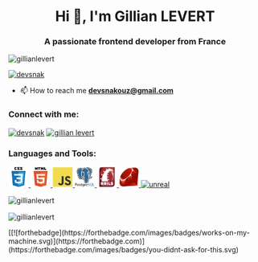 <h1 align="center">Hi 👋, I'm Gillian LEVERT</h1>
<h3 align="center">A passionate frontend developer from France</h3>

<p align="left"> <img src="https://komarev.com/ghpvc/?username=gillianlevert&label=Profile%20views&color=0e75b6&style=flat" alt="gillianlevert" /> </p>

<p align="left"> <a href="https://twitter.com/devsnak" target="blank"><img src="https://img.shields.io/twitter/follow/devsnak?logo=twitter&style=for-the-badge" alt="devsnak" /></a> </p>

- 📫 How to reach me **devsnakouz@gmail.com**

<h3 align="left">Connect with me:</h3>
<p align="left">
<a href="https://twitter.com/devsnak" target="blank"><img align="center" src="https://raw.githubusercontent.com/rahuldkjain/github-profile-readme-generator/master/src/images/icons/Social/twitter.svg" alt="devsnak" height="30" width="40" /></a>
<a href="https://linkedin.com/in/gillian levert" target="blank"><img align="center" src="https://raw.githubusercontent.com/rahuldkjain/github-profile-readme-generator/master/src/images/icons/Social/linked-in-alt.svg" alt="gillian levert" height="30" width="40" /></a>
</p>

<h3 align="left">Languages and Tools:</h3>
<p align="left"> <a href="https://www.w3schools.com/css/" target="_blank" rel="noreferrer"> <img src="https://raw.githubusercontent.com/devicons/devicon/master/icons/css3/css3-original-wordmark.svg" alt="css3" width="40" height="40"/> </a> <a href="https://www.w3.org/html/" target="_blank" rel="noreferrer"> <img src="https://raw.githubusercontent.com/devicons/devicon/master/icons/html5/html5-original-wordmark.svg" alt="html5" width="40" height="40"/> </a> <a href="https://developer.mozilla.org/en-US/docs/Web/JavaScript" target="_blank" rel="noreferrer"> <img src="https://raw.githubusercontent.com/devicons/devicon/master/icons/javascript/javascript-original.svg" alt="javascript" width="40" height="40"/> </a> <a href="https://www.postgresql.org" target="_blank" rel="noreferrer"> <img src="https://raw.githubusercontent.com/devicons/devicon/master/icons/postgresql/postgresql-original-wordmark.svg" alt="postgresql" width="40" height="40"/> </a> <a href="https://rubyonrails.org" target="_blank" rel="noreferrer"> <img src="https://raw.githubusercontent.com/devicons/devicon/master/icons/rails/rails-original-wordmark.svg" alt="rails" width="40" height="40"/> </a> <a href="https://www.ruby-lang.org/en/" target="_blank" rel="noreferrer"> <img src="https://raw.githubusercontent.com/devicons/devicon/master/icons/ruby/ruby-original.svg" alt="ruby" width="40" height="40"/> </a> <a href="https://unrealengine.com/" target="_blank" rel="noreferrer"> <img src="https://raw.githubusercontent.com/kenangundogan/fontisto/036b7eca71aab1bef8e6a0518f7329f13ed62f6b/icons/svg/brand/unreal-engine.svg" alt="unreal" width="40" height="40"/> </a> </p>

<p><img align="center" src="https://github-readme-stats.vercel.app/api/top-langs?username=gillianlevert&show_icons=true&locale=en&layout=compact" alt="gillianlevert" /></p>

<p><img align="center" src="https://github-readme-streak-stats.herokuapp.com/?user=gillianlevert&" alt="gillianlevert" /></p>
[[![forthebadge](https://forthebadge.com/images/badges/works-on-my-machine.svg)](https://forthebadge.com)](https://forthebadge.com/images/badges/you-didnt-ask-for-this.svg)
